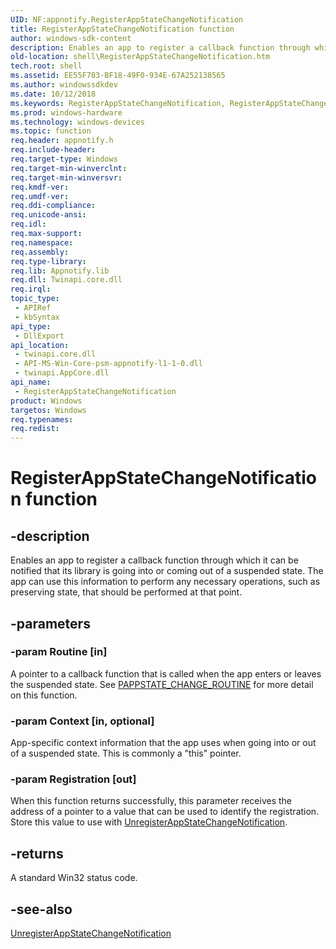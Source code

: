 ```yaml
---
UID: NF:appnotify.RegisterAppStateChangeNotification
title: RegisterAppStateChangeNotification function
author: windows-sdk-content
description: Enables an app to register a callback function through which it can be notified that its library is going into or coming out of a suspended state.
old-location: shell\RegisterAppStateChangeNotification.htm
tech.root: shell
ms.assetid: EE55F783-BF18-49F0-934E-67A252138565
ms.author: windowssdkdev
ms.date: 10/12/2018
ms.keywords: RegisterAppStateChangeNotification, RegisterAppStateChangeNotification function [Windows Shell], appnotify/RegisterAppStateChangeNotification, shell.RegisterAppStateChangeNotification
ms.prod: windows-hardware
ms.technology: windows-devices
ms.topic: function
req.header: appnotify.h
req.include-header: 
req.target-type: Windows
req.target-min-winverclnt: 
req.target-min-winversvr: 
req.kmdf-ver: 
req.umdf-ver: 
req.ddi-compliance: 
req.unicode-ansi: 
req.idl: 
req.max-support: 
req.namespace: 
req.assembly: 
req.type-library: 
req.lib: Appnotify.lib
req.dll: Twinapi.core.dll
req.irql: 
topic_type:
 - APIRef
 - kbSyntax
api_type:
 - DllExport
api_location:
 - twinapi.core.dll
 - API-MS-Win-Core-psm-appnotify-l1-1-0.dll
 - twinapi.AppCore.dll
api_name:
 - RegisterAppStateChangeNotification
product: Windows
targetos: Windows
req.typenames: 
req.redist: 
---
```


# RegisterAppStateChangeNotification function


## -description


Enables an app to register a callback function through which it can be notified that its library is going into or coming out of a suspended state. The app can use this information to perform any necessary operations, such as preserving state, that should be performed at that point.


## -parameters




### -param Routine [in]

A pointer to a callback function that is called when the app enters or leaves the suspended state. See <a href="https://msdn.microsoft.com/AA5B09FA-2016-4C9D-8DE3-CD3C6141B45A">PAPPSTATE_CHANGE_ROUTINE</a> for more detail on this function.


### -param Context [in, optional]

App-specific context information that the app uses when going into or out of a suspended state. This is commonly a "this" pointer.


### -param Registration [out]

When this function returns successfully, this parameter receives the address of a pointer to a value that can be used to identify the registration. Store this value to use with <a href="https://msdn.microsoft.com/97D92C75-5C73-4DCF-BE65-2558A1101789">UnregisterAppStateChangeNotification</a>.


## -returns



A standard Win32 status code.




## -see-also




<a href="https://msdn.microsoft.com/97D92C75-5C73-4DCF-BE65-2558A1101789">UnregisterAppStateChangeNotification</a>
 

 


